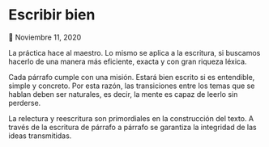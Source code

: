 # Escribir bien

📅 Noviembre 11, 2020 



La práctica hace al maestro. Lo mismo se aplica a la escritura, si buscamos hacerlo de una manera más eficiente, exacta y con gran riqueza léxica.

Cada párrafo cumple con una misión. Estará bien escrito si es entendible, simple y concreto. Por esta razón, las transiciones entre los temas que se hablan deben ser naturales, es decir, la mente es capaz de leerlo sin perderse.

La relectura y reescritura son primordiales en la construcción del texto. A través de la escritura de párrafo a párrafo se garantiza la integridad de las ideas transmitidas.

